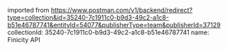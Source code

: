 imported from https://www.postman.com/v1/backend/redirect?type=collection&id=35240-7c1911c0-b9d3-49c2-a1c8-b51e46787741&entityId=54077&publisherType=team&publisherId=37129
collectionId: 35240-7c1911c0-b9d3-49c2-a1c8-b51e46787741
name: Finicity API